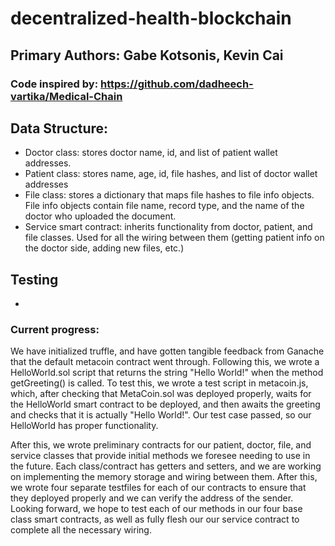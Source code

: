 # decentralized-health-blockchain

## Primary Authors: Gabe Kotsonis, Kevin Cai
### Code inspired by: https://github.com/dadheech-vartika/Medical-Chain


## Data Structure:
- Doctor class: stores doctor name, id, and list of patient wallet addresses.
- Patient class: stores name, age, id, file hashes, and list of doctor wallet addresses
- File class: stores a dictionary that maps file hashes to file info objects. File info objects contain file name, record type, and the name of the doctor who uploaded the document.
- Service smart contract: inherits functionality from doctor, patient, and file classes. Used for all the wiring between them (getting patient info on the doctor side, adding new files, etc.)

## Testing
- 

### Current progress:
We have initialized truffle, and have gotten tangible feedback from Ganache that the default metacoin contract went through. Following this, we wrote a HelloWorld.sol script that returns the string "Hello World!" when the method getGreeting() is called. To test this, we wrote a test script in metacoin.js, which, after checking that MetaCoin.sol was deployed properly, waits for the HelloWorld smart contract to be deployed, and then awaits the greeting and checks that it is actually "Hello World!". Our test case passed, so our HelloWorld has proper functionality.

After this, we wrote preliminary contracts for our patient, doctor, file, and service classes that provide initial methods we foresee needing to use in the future. Each class/contract has getters and setters, and we are working on implementing the memory storage and wiring between them. After this, we wrote four separate testfiles for each of our contracts to ensure that they deployed properly and we can verify the address of the sender. Looking forward, we hope to test each of our methods in our four base class smart contracts, as well as fully flesh our our service contract to complete all the necessary wiring.